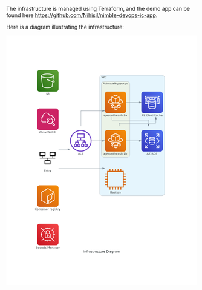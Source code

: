The infrastructure is managed using Terraform, and the demo app can be found here https://github.com/Nihisil/nimble-devops-ic-app. 

Here is a diagram illustrating the infrastructure:

![infrastructure diagram](bin/infrastructure_diagram.png)